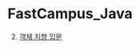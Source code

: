 # FastCampus_Java    


2. [객체 지향 입문](https://github.com/kongkang331/FastCampus_Java/tree/master/Chapter2/src)

